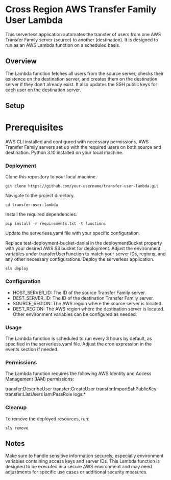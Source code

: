 # Cross Region AWS Transfer Family User Lambda
This serverless application automates the transfer of users from one AWS Transfer Family server (source) to another (destination). It is designed to run as an AWS Lambda function on a scheduled basis.

## Overview
The Lambda function fetches all users from the source server, checks their existence on the destination server, and creates them on the destination server if they don't already exist. It also updates the SSH public keys for each user on the destination server.

## Setup
# Prerequisites
AWS CLI installed and configured with necessary permissions.
AWS Transfer Family servers set up with the required users on both source and destination.
Python 3.10 installed on your local machine.

### Deployment
Clone this repository to your local machine.

```
git clone https://github.com/your-username/transfer-user-lambda.git
```
Navigate to the project directory.

```
cd transfer-user-lambda
```
Install the required dependencies.

```
pip install -r requirements.txt -t functions
```
Update the serverless.yaml file with your specific configuration.

Replace test-deployment-bucket-danial in the deploymentBucket property with your desired AWS S3 bucket for deployment.
Adjust the environment variables under transferUserFunction to match your server IDs, regions, and any other necessary configurations.
Deploy the serverless application.
```
sls deploy
```
### Configuration
- HOST_SERVER_ID: The ID of the source Transfer Family server.
- DEST_SERVER_ID: The ID of the destination Transfer Family server.
- SOURCE_REGION: The AWS region where the source server is located.
- DEST_REGION: The AWS region where the destination server is located.
Other environment variables can be configured as needed.
### Usage
The Lambda function is scheduled to run every 3 hours by default, as specified in the serverless.yaml file. Adjust the cron expression in the events section if needed.

### Permissions
The Lambda function requires the following AWS Identity and Access Management (IAM) permissions:

transfer:DescribeUser
transfer:CreateUser
transfer:ImportSshPublicKey
transfer:ListUsers
iam:PassRole
logs:*
### Cleanup
To remove the deployed resources, run:
```
sls remove
```
## Notes
Make sure to handle sensitive information securely, especially environment variables containing access keys and server IDs.
This Lambda function is designed to be executed in a secure AWS environment and may need adjustments for specific use cases or additional security measures.
